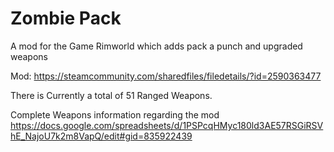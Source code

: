 # Zombie Pack
A mod for the Game Rimworld which adds pack a punch and upgraded weapons

Mod: https://steamcommunity.com/sharedfiles/filedetails/?id=2590363477

There is Currently a total of 51 Ranged Weapons.

Complete Weapons information regarding the mod
https://docs.google.com/spreadsheets/d/1PSPcqHMyc180ld3AE57RSGiRSVhE_NajoU7k2m8VapQ/edit#gid=835922439
